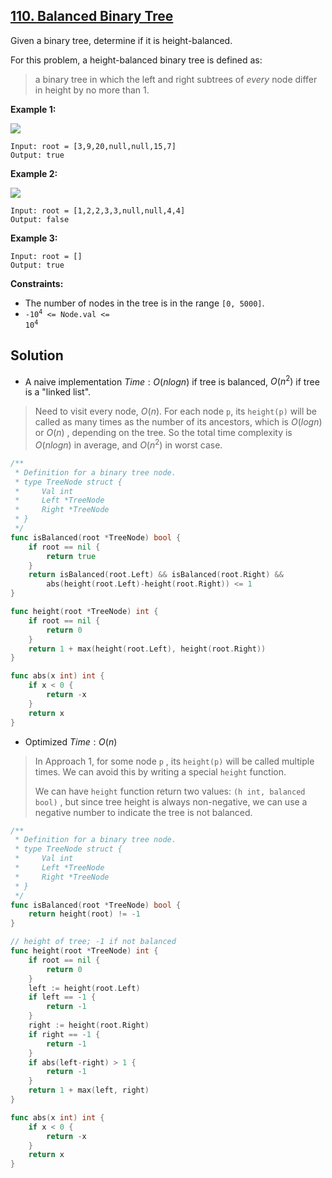 ## [110. Balanced Binary Tree](https://leetcode.com/problems/balanced-binary-tree/)


Given a binary tree, determine if it is height-balanced.

For this problem, a height-balanced binary tree is defined as:

> a binary tree in which the left and right subtrees of _every_ node differ in height by no more than 1.

**Example 1:**

![](https://assets.leetcode.com/uploads/2020/10/06/balance_1.jpg)

```
Input: root = [3,9,20,null,null,15,7]
Output: true
```

**Example 2:**

![](https://assets.leetcode.com/uploads/2020/10/06/balance_2.jpg)

```
Input: root = [1,2,2,3,3,null,null,4,4]
Output: false
```

**Example 3:**

```
Input: root = []
Output: true
```

**Constraints:**

*   The number of nodes in the tree is in the range `[0, 5000]`.
*   <code>-10<sup>4</sup> <= Node.val <= 10<sup>4</sup></code>



## Solution

- A naive implementation	$Time: O(nlogn)$ if tree is balanced, $O(n^2)$ if tree is a "linked list". 

> Need to visit every node, $O(n)$. For each node `p`, its `height(p)` will be called as many times as the number of its ancestors, which is $O(logn)$ or $O(n)$ , depending on the tree. So the total time complexity is $O(nlogn)$ in average, and $O(n^2)$ in worst case.

```go
/**
 * Definition for a binary tree node.
 * type TreeNode struct {
 *     Val int
 *     Left *TreeNode
 *     Right *TreeNode
 * }
 */
func isBalanced(root *TreeNode) bool {
    if root == nil {
        return true
    }
    return isBalanced(root.Left) && isBalanced(root.Right) &&
        abs(height(root.Left)-height(root.Right)) <= 1
}

func height(root *TreeNode) int {
    if root == nil {
        return 0
    }
    return 1 + max(height(root.Left), height(root.Right))
}

func abs(x int) int {
    if x < 0 {
        return -x
    }
    return x
}
```



- Optimized	$Time: O(n)$ 

> In Approach 1, for some node `p` , its `height(p)` will be called multiple times. We can avoid this by writing a special `height` function.
>
> We can have `height` function return two values: `(h int, balanced bool)` , but since tree height is always non-negative, we can use a negative number to indicate the tree is not balanced.

```go
/**
 * Definition for a binary tree node.
 * type TreeNode struct {
 *     Val int
 *     Left *TreeNode
 *     Right *TreeNode
 * }
 */
func isBalanced(root *TreeNode) bool {
    return height(root) != -1
}

// height of tree; -1 if not balanced
func height(root *TreeNode) int {
    if root == nil {
        return 0
    }
    left := height(root.Left)
    if left == -1 {
        return -1
    }
    right := height(root.Right)
    if right == -1 {
        return -1
    }
    if abs(left-right) > 1 {
        return -1
    }
    return 1 + max(left, right)
}

func abs(x int) int {
    if x < 0 {
        return -x
    }
    return x
}
```

